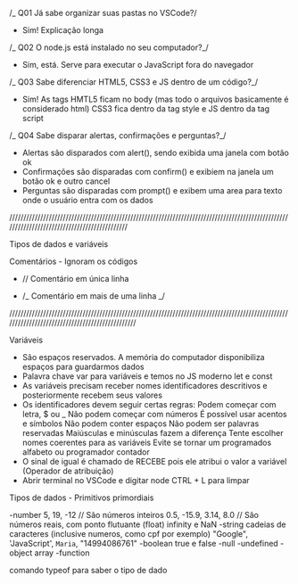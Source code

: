 /\_ Q01
Já sabe organizar suas pastas no VSCode?/

- Sim! Explicação longa

/_ Q02
O node.js está instalado no seu computador?_/

- Sim, está. Serve para executar o JavaScript fora do navegador

/_ Q03
Sabe diferenciar HTML5, CSS3 e JS dentro de um código?_/

- Sim! As tags HMTL5 ficam no body (mas todo o arquivos basicamente é considerado html) CSS3 fica dentro da tag style e JS dentro da tag script

/_ Q04
Sabe disparar alertas, confirmações e perguntas?_/

- Alertas são disparados com alert(), sendo exibida uma janela com botão ok
- Confirmações são disparadas com confirm() e exibiem na janela um botão ok e outro cancel
- Perguntas são disparadas com prompt() e exibem uma area para texto onde o usuário entra com os dados

/////////////////////////////////////////////////////////////////////////////////////////////////////////////////////////////////////////////

Tipos de dados e variáveis

Comentários - Ignoram os códigos

- // Comentário em única linha

- /_ Comentário em
  mais de uma linha
  _/

////////////////////////////////////////////////////////////////////////////////////////////////////////////////////////////////////////////////

Variáveis

- São espaços reservados. A memória do computador disponibiliza espaços para guardarmos dados
- Palavra chave var para variáveis e temos no JS moderno let e const
- As variáveis precisam receber nomes identificadores descritivos e posteriormente recebem seus valores
- Os identificadores devem seguir certas regras:
  Podem começar com letra, $ ou \_
  Não podem começar com números
  É possível usar acentos e símbolos
  Não podem conter espaços
  Não podem ser palavras reservadas
  Maiúsculas e minúsculas fazem a diferença
  Tente escolher nomes coerentes para as variáveis
  Evite se tornar um programados alfabeto ou programador contador
- O sinal de igual é chamado de RECEBE pois ele atribui o valor a variável (Operador de atribuição)
- Abrir terminal no VSCode e digitar node
  CTRL + L para limpar

Tipos de dados - Primitivos primordiais

-number
5, 19, -12 // São números inteiros
0.5, -15.9, 3.14, 8.0 // São números reais, com ponto flutuante (float)
infinity e NaN
-string cadeias de caracteres (inclusive numeros, como cpf por exemplo)
"Google", 'JavaScript', `Maria`, "14994086761"
-boolean
true e false
-null
-undefined
-object
array
-function

comando typeof para saber o tipo de dado